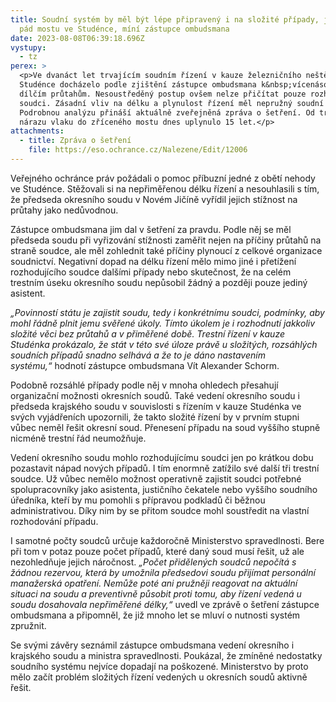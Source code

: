 ```yaml
---
title: Soudní systém by měl být lépe připravený i na složité případy, jako byl
  pád mostu ve Studénce, míní zástupce ombudsmana
date: 2023-08-08T06:39:18.696Z
vystupy:
  - tz
perex: >
  <p>Ve dvanáct let trvajícím soudním řízení v kauze železničního neštěstí ve
  Studénce docházelo podle zjištění zástupce ombudsmana k&nbsp;vícenásobným
  dílčím průtahům. Nesoustředěný postup ovšem nelze přičítat pouze rozhodujícímu
  soudci. Zásadní vliv na délku a plynulost řízení měl nepružný soudní systém.
  Podrobnou analýzu přináší aktuálně zveřejněná zpráva o šetření. Od tragického
  nárazu vlaku do zříceného mostu dnes uplynulo 15 let.</p>
attachments:
  - title: Zpráva o šetření
    file: https://eso.ochrance.cz/Nalezene/Edit/12006
---
```

<p>Veřejného ochránce práv požádali o pomoc příbuzní jedné z&nbsp;obětí nehody ve Studénce. Stěžovali si na nepřiměřenou délku řízení a nesouhlasili s&nbsp;tím, že předseda okresního soudu v&nbsp;Novém Jičíně vyřídil jejich stížnost na průtahy jako nedůvodnou.</p>

<p>Zástupce ombudsmana jim dal v&nbsp;šetření za pravdu. Podle něj se měl předseda soudu při vyřizování stížnosti zaměřit nejen na příčiny průtahů na straně soudce, ale měl zohlednit také příčiny plynoucí z&nbsp;celkové organizace soudnictví. Negativní dopad na délku řízení mělo mimo jiné i přetížení rozhodujícího soudce dalšími případy nebo skutečnost, že na celém trestním úseku okresního soudu nepůsobil žádný a později pouze jediný asistent.&nbsp; &nbsp;</p>

<p><em>&bdquo;Povinností státu je zajistit soudu, tedy i konkrétnímu soudci, podmínky, aby mohl řádně plnit jemu svěřené úkoly. Tímto úkolem je i rozhodnutí jakkoliv složité věci bez průtahů a v přiměřené době. Trestní řízení v kauze Studénka prokázalo, že stát v této své úloze právě u složitých, rozsáhlých soudních případů snadno selhává a že to je dáno nastavením systému,&ldquo;&nbsp;</em>hodnotí zástupce<em> </em>ombudsmana Vít Alexander Schorm.</p>

<p>Podobně rozsáhlé případy podle něj v&nbsp;mnoha ohledech přesahují organizační možnosti okresních soudů. Také vedení okresního soudu i předseda krajského soudu v souvislosti s řízením v kauze Studénka ve svých vyjádřeních upozornili, že takto složité řízení by v prvním stupni vůbec neměl řešit okresní soud. Přenesení případu na soud vyššího stupně nicméně trestní řád neumožňuje.</p>

<p>Vedení okresního soudu mohlo rozhodujícímu soudci jen po krátkou dobu pozastavit nápad nových případů. I tím enormně zatížilo své další tři trestní soudce. Už vůbec nemělo možnost operativně zajistit soudci potřebné spolupracovníky jako asistenta, justičního čekatele nebo vyššího soudního úředníka, kteří by mu pomohli s&nbsp;přípravou podkladů či běžnou administrativou. Díky nim by se přitom soudce mohl soustředit na vlastní rozhodování případu.</p>

<p>I samotné počty soudců určuje každoročně Ministerstvo spravedlnosti. Bere při tom v potaz pouze počet případů, které daný soud musí řešit, už ale nezohledňuje jejich náročnost. <em>&bdquo;Počet přidělených soudců nepočítá s žádnou rezervou, která by umožnila předsedovi soudu přijímat personální manažerská opatření. Nemůže poté ani pružněji reagovat na aktuální situaci na soudu a preventivně působit proti tomu, aby řízení vedená u soudu dosahovala nepřiměřené délky,&ldquo;</em> uvedl ve zprávě o šetření zástupce ombudsmana a připomněl, že již mnoho let se mluví o nutnosti systém zpružnit.</p>

<p>Se svými závěry seznámil zástupce ombudsmana vedení okresního i krajského soudu a ministra spravedlnosti. Poukázal, že zmíněné nedostatky soudního systému nejvíce dopadají na poškozené. Ministerstvo by proto mělo začít problém složitých řízení vedených u okresních soudů aktivně řešit.&nbsp;</p>
